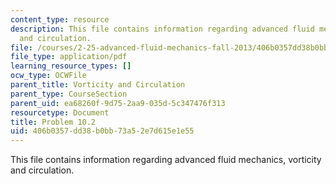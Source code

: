 ```yaml
---
content_type: resource
description: This file contains information regarding advanced fluid mechanics, vorticity
  and circulation.
file: /courses/2-25-advanced-fluid-mechanics-fall-2013/406b0357dd38b0bb73a52e7d615e1e55_MIT2_25F13_Problem10.02.pdf
file_type: application/pdf
learning_resource_types: []
ocw_type: OCWFile
parent_title: Vorticity and Circulation
parent_type: CourseSection
parent_uid: ea68260f-9d75-2aa9-035d-5c347476f313
resourcetype: Document
title: Problem 10.2
uid: 406b0357-dd38-b0bb-73a5-2e7d615e1e55
---
```

This file contains information regarding advanced fluid mechanics, vorticity and circulation.

